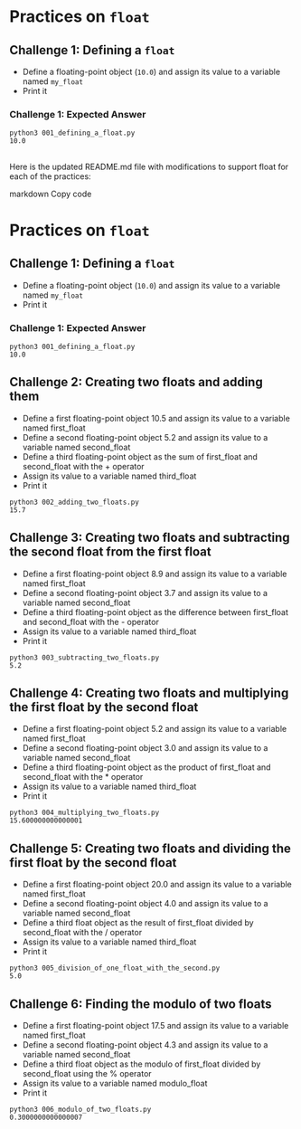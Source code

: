 # Practices on `float`

## Challenge 1: Defining a `float`
- Define a floating-point object (`10.0`) and assign its value to a variable named `my_float`
- Print it

### Challenge 1: Expected Answer

```commandline
python3 001_defining_a_float.py
10.0
```
## 
Here is the updated README.md file with modifications to support float for each of the practices:

markdown
Copy code
# Practices on `float`

## Challenge 1: Defining a `float`
- Define a floating-point object (`10.0`) and assign its value to a variable named `my_float`
- Print it

### Challenge 1: Expected Answer

```commandline
python3 001_defining_a_float.py
10.0
```

## Challenge 2: Creating two floats and adding them
- Define a first floating-point object 10.5 and assign its value to a variable named first_float
- Define a second floating-point object 5.2 and assign its value to a variable named second_float
- Define a third floating-point object as the sum of first_float and second_float with the + operator
- Assign its value to a variable named third_float
- Print it

```commandline
python3 002_adding_two_floats.py  
15.7
```

## Challenge 3: Creating two floats and subtracting the second float from the first float
- Define a first floating-point object 8.9 and assign its value to a variable named first_float
- Define a second floating-point object 3.7 and assign its value to a variable named second_float
- Define a third floating-point object as the difference between first_float and second_float with the - operator
- Assign its value to a variable named third_float
- Print it

```commandline
python3 003_subtracting_two_floats.py 
5.2
```

## Challenge 4: Creating two floats and multiplying the first float by the second float
- Define a first floating-point object 5.2 and assign its value to a variable named first_float
- Define a second floating-point object 3.0 and assign its value to a variable named second_float
- Define a third floating-point object as the product of first_float and second_float with the * operator
- Assign its value to a variable named third_float
- Print it

```commandline
python3 004_multiplying_two_floats.py 
15.600000000000001
```

## Challenge 5: Creating two floats and dividing the first float by the second float
- Define a first floating-point object 20.0 and assign its value to a variable named first_float
- Define a second floating-point object 4.0 and assign its value to a variable named second_float
- Define a third float object as the result of first_float divided by second_float with the / operator
- Assign its value to a variable named third_float
- Print it

```commandline
python3 005_division_of_one_float_with_the_second.py 
5.0
```

## Challenge 6: Finding the modulo of two floats
- Define a first floating-point object 17.5 and assign its value to a variable named first_float
- Define a second floating-point object 4.3 and assign its value to a variable named second_float
- Define a third float object as the modulo of first_float divided by second_float using the % operator
- Assign its value to a variable named modulo_float
- Print it

```commandline
python3 006_modulo_of_two_floats.py 
0.3000000000000007
```